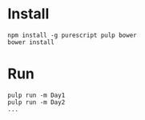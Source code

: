 # Install

    npm install -g purescript pulp bower
    bower install

# Run

    pulp run -m Day1
    pulp run -m Day2
    ...
